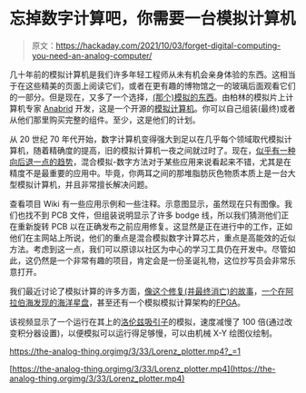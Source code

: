 # 忘掉数字计算吧，你需要一台模拟计算机

> 原文：<https://hackaday.com/2021/10/03/forget-digital-computing-you-need-an-analog-computer/>

几十年前的模拟计算机是我们许多年轻工程师从未有机会亲身体验的东西。这相当于在这些精美的页面上阅读它们，或者在更有趣的博物馆之一的玻璃后面观看它们的一部分。但是现在，又多了一个选择，[(那个)模拟的东西](https://the-analog-thing.org/)。由柏林的模拟片上计算机专家 [Anabrid](https://www.anabrid.com/) 开发，这是一个开源的[模拟计算机](https://en.wikipedia.org/wiki/Analog_computer)。你可以自己组装(最终)或者从他们那里购买完整的组件。至少，这是他们的计划。

从 20 世纪 70 年代开始，数字计算机变得强大到足以在几乎每个领域取代模拟计算机，随着精确度的提高，旧的模拟计算机一夜之间就过时了。现在，[似乎有一种向后退一点的趋势](https://blog.degruyter.com/algorithms-suck-analog-computers-future/)，混合模拟-数字方法对于某些应用来说看起来不错，尤其是在精度不是最重要的应用中。毕竟，你两耳之间的那堆脂肪灰色物质本质上是一台大型模拟计算机，并且非常擅长解决问题。

查看项目 Wiki 有一些应用示例和一些注释。示意图显示，虽然现在只有图像。我们也找不到 PCB 文件，但组装说明显示了许多 bodge 线，所以我们猜测他们正在重新旋转 PCB 以在正确发布之前应用修复。这显然是正在进行中的工作，正如他们在主网站上所说，他们的重点是混合模拟数字计算芯片，重点是高能效的近似方法。考虑到这一点，我们可以原谅以社区为中心的学习工具仍在开发中。尽管如此，这仍然是一个非常有趣的项目，肯定会是一份圣诞礼物，这位抄写员会非常乐意打开。

我们最近讨论了模拟计算的许多方面，[像这个修复(并最终消亡)的故事](https://hackaday.com/2021/02/09/the-modding-restoration-and-demise-of-a-3m-analog-computer/)，[一个在阿拉伯海发现的海洋星盘](https://hackaday.com/2019/03/20/maritime-analog-computer-from-1503-is-the-oldest-remaining/)，甚至还有一个模拟模拟计算架构的[FPGA](https://hackaday.com/2019/02/14/fpga-makes-digital-analog-computer/)。

该视频显示了一个运行在其上的[洛伦兹吸引子](https://en.wikipedia.org/wiki/Lorenz_system)的模拟，速度减慢了 100 倍(通过改变积分器设置)，以便模拟可以运行得足够慢，可以由机械 X-Y 绘图仪绘制。

 <https://the-analog-thing.orgimg/3/33/Lorenz_plotter.mp4?_=1>

[https://the-analog-thing.orgimg/3/33/Lorenz_plotter.mp4](https://the-analog-thing.orgimg/3/33/Lorenz_plotter.mp4)